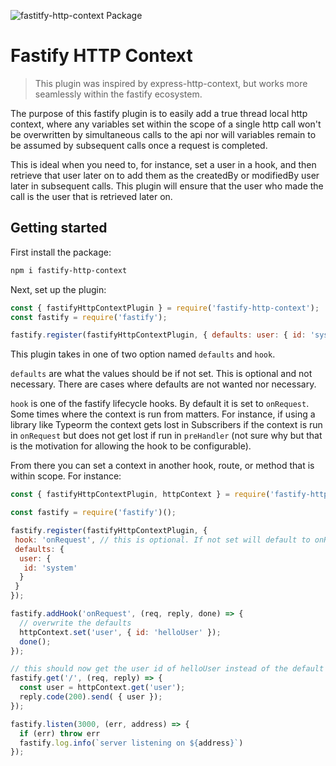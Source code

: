 ![fastitfy-http-context Package](https://github.com/thorough-developer/fastify-http-context/workflows/fastify-http-context%20Package/badge.svg)

# Fastify HTTP Context

> This plugin was inspired by express-http-context, but works more seamlessly within the fastify ecosystem.
 
The purpose of this fastify plugin is to easily add a true thread local http context, where any variables set within the scope of a single http call won't be overwritten by simultaneous calls to the api
nor will variables remain to be assumed by subsequent calls once a request is completed.

This is ideal when you need to, for instance, set a user in a hook, and then retrieve that user later on to add them as the createdBy or modifiedBy user later in subsequent calls. This plugin
will ensure that the user who made the call is the user that is retrieved later on.

## Getting started

First install the package:

```bash
npm i fastify-http-context
```

Next, set up the plugin:

```js
const { fastifyHttpContextPlugin } = require('fastify-http-context');
const fastify = require('fastify');

fastify.register(fastifyHttpContextPlugin, { defaults: user: { id: 'system' } };
``` 

This plugin takes in one of two option named `defaults` and `hook`. 

`defaults` are what the values should be if not set. This is optional and not necessary. There are cases where defaults are not wanted nor
necessary. 

`hook` is one of the fastify lifecycle hooks. By default it is set to `onRequest`. Some times where the context is run from matters. For instance, if using a library like Typeorm the context gets lost in Subscribers if the context is run in `onRequest` but does not get lost if run in `preHandler` 
(not sure why but that is the motivation for allowing the hook to be configurable).

From there you can set a context in another hook, route, or method that is within scope. For instance:

```js
const { fastifyHttpContextPlugin, httpContext } = require('fastify-http-context');

const fastify = require('fastify')();

fastify.register(fastifyHttpContextPlugin, {
 hook: 'onRequest', // this is optional. If not set will default to onRequest
 defaults: {
  user: {
   id: 'system'
  }
 }
});

fastify.addHook('onRequest', (req, reply, done) => {
  // overwrite the defaults
  httpContext.set('user', { id: 'helloUser' });
  done();
});

// this should now get the user id of helloUser instead of the default
fastify.get('/', (req, reply) => {
  const user = httpContext.get('user');
  reply.code(200).send( { user });
});

fastify.listen(3000, (err, address) => {
  if (err) throw err
  fastify.log.info(`server listening on ${address}`)
});
```
